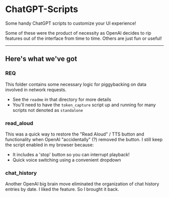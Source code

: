 # ChatGPT-Scripts

Some handy ChatGPT scripts to customize your UI experience!

Some of these were the product of necessity as OpenAI decides to rip features out of the interface from time to time. Others are just fun or useful!

---

## Here's what we've got

### REQ
This folder contains some necessary logic for piggybacking on data involved in network requests.
- See the `readme` in that directory for more details
- You'll need to have the `token_capture` script up and running for many scripts not denoted as `standalone`

### read_aloud
This was a quick way to restore the "Read Aloud" / TTS button and functionality when OpenAI "accidentally" (?) removed the button. I still keep the script enabled in my browser because:
- It includes a 'stop' button so you can interrupt playback!
- Quick voice switching using a convenient dropdown

### chat_history
Another OpenAI big brain move eliminated the organization of chat history entries by date. I liked the feature. So I brought it back.
